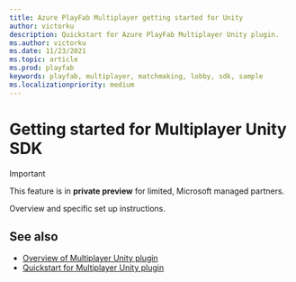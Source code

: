 ```yaml
---
title: Azure PlayFab Multiplayer getting started for Unity
author: victorku
description: Quickstart for Azure PlayFab Multiplayer Unity plugin.
ms.author: victorku
ms.date: 11/23/2021
ms.topic: article
ms.prod: playfab
keywords: playfab, multiplayer, matchmaking, lobby, sdk, sample
ms.localizationpriority: medium
---
```


# Getting started for Multiplayer Unity SDK

> [!IMPORTANT]
> This feature is in **private preview** for limited, Microsoft managed partners.

Overview and specific set up instructions.

## See also

* [Overview of Multiplayer Unity plugin](multiplayer-unity-overview.md)
* [Quickstart for Multiplayer Unity plugin](multiplayer-unity-plugin-quickstart.md)